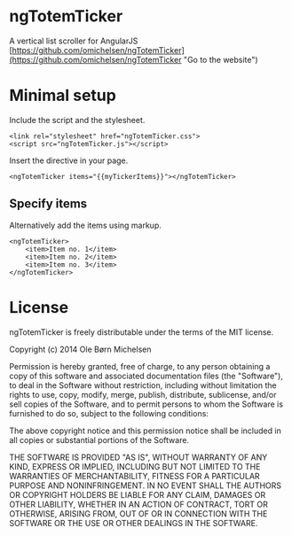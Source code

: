 ngTotemTicker
=============

A vertical list scroller for AngularJS [https://github.com/omichelsen/ngTotemTicker](https://github.com/omichelsen/ngTotemTicker "Go to the website")

# Minimal setup

Include the script and the stylesheet.

	<link rel="stylesheet" href="ngTotemTicker.css">
	<script src="ngTotemTicker.js"></script>

Insert the directive in your page.

	<ngTotemTicker items="{{myTickerItems}}"></ngTotemTicker>

## Specify items

Alternatively add the items using markup.

	<ngTotemTicker>
		<item>Item no. 1</item>
		<item>Item no. 2</item>
		<item>Item no. 3</item>
	</ngTotemTicker>

# License

ngTotemTicker is freely distributable under the terms of the MIT license.

Copyright (c) 2014 Ole Børn Michelsen

Permission is hereby granted, free of charge, to any person obtaining a copy of this software and associated documentation files (the "Software"), to deal in the Software without restriction, including without limitation the rights to use, copy, modify, merge, publish, distribute, sublicense, and/or sell copies of the Software, and to permit persons to whom the Software is furnished to do so, subject to the following conditions:

The above copyright notice and this permission notice shall be included in all copies or substantial portions of the Software.

THE SOFTWARE IS PROVIDED "AS IS", WITHOUT WARRANTY OF ANY KIND, EXPRESS OR IMPLIED, INCLUDING BUT NOT LIMITED TO THE WARRANTIES OF MERCHANTABILITY, FITNESS FOR A PARTICULAR PURPOSE AND NONINFRINGEMENT. IN NO EVENT SHALL THE AUTHORS OR COPYRIGHT HOLDERS BE LIABLE FOR ANY CLAIM, DAMAGES OR OTHER LIABILITY, WHETHER IN AN ACTION OF CONTRACT, TORT OR OTHERWISE, ARISING FROM, OUT OF OR IN CONNECTION WITH THE SOFTWARE OR THE USE OR OTHER DEALINGS IN THE SOFTWARE.